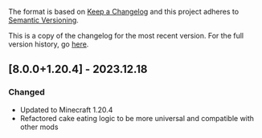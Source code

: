 The format is based on [Keep a Changelog](http://keepachangelog.com/en/1.0.0/) and this project adheres to [Semantic Versioning](http://semver.org/spec/v2.0.0.html).

This is a copy of the changelog for the most recent version. For the full version history, go [here](https://github.com/illusivesoulworks/cakechomps/blob/1.20.4/CHANGELOG.md).

## [8.0.0+1.20.4] - 2023.12.18
### Changed
- Updated to Minecraft 1.20.4
- Refactored cake eating logic to be more universal and compatible with other mods
